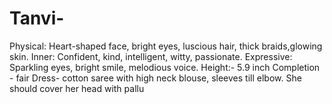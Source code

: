 # Tanvi-
Physical: Heart-shaped face, bright eyes, luscious hair, thick braids,glowing skin. Inner: Confident, kind, intelligent, witty, passionate. Expressive: Sparkling eyes, bright smile, melodious voice. Height:- 5.9 inch Completion - fair  Dress- cotton saree with high neck blouse, sleeves till elbow. She should cover her head with pallu
